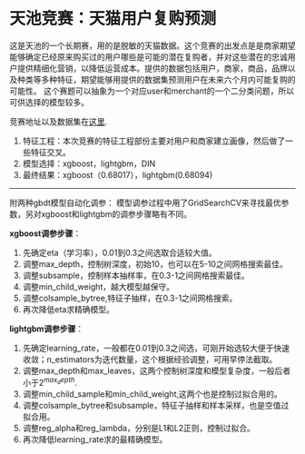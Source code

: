 # 天池竞赛：天猫用户复购预测

这是天池的一个长期赛，用的是脱敏的天猫数据。这个竞赛的出发点是是商家期望能够确定已经原来购买过的用户哪些是可能的潜在复购者，并对这些潜在的忠诚用户提供精细化营销，以降低运营成本。提供的数据包括用户，商家，商品，品牌以及种类等多种特征，期望能够用提供的数据集预测用户在未来六个月内可能复购的可能性。
这个赛题可以抽象为一个对应user和merchant的一个二分类问题，所以可供选择的模型较多。  

竞赛地址以及数据集在[这里](https://tianchi.aliyun.com/competition/entrance/231576/introduction). 

1. 特征工程：本次竞赛的特征工程部份主要对用户和商家建立画像，然后做了一些特征交叉。
2. 模型选择：xgboost，lightgbm，DIN
3. 最终结果：xgboost（0.68017），lightgbm(0.68094)


-----
附两种gbdt模型自动化调参：
模型调参过程中用了GridSearchCV来寻找最优参数，另对xgboost和lightgbm的调参步骤略有不同。

**xgboost调参步骤**：  
1. 先确定eta（学习率），0.01到0.3之间选取合适较大值。
2. 调整max_depth，控制树深度，初始10，也可以在5-10之间网格搜索最佳。
3. 调整subsample，控制样本抽样率，在0.3-1之间网格搜索最佳。
4. 调整min_child_weight，越大模型越保守。
5. 调整colsample_bytree,特征子抽样，在0.3-1之间网格搜索。
6. 再次降低eta求精确模型。

**lightgbm调参步骤**：
1. 先确定learning_rate，一般都在0.01到0.3之间选，可刚开始选较大便于快速收敛；n_estimators为迭代数量，这个根据经验调整，可用早停法截取。
2. 调整max_depth和max_leaves，这两个控制树深度和模型复杂度，一般后者小于$2^{max_depth}$.
3. 调整min_child_sample和min_child_weight,这两个也是控制过拟合用的。
4. 调整colsample_bytree和subsample，特征子抽样和样本采样，也是空值过拟合用。
5. 调整reg_alpha和reg_lambda，分别是L1和L2正则，控制过拟合。
6. 再次降低learning_rate求的最精确模型。
